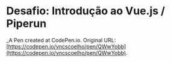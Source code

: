# Desafio: Introdução ao Vue.js / Piperun
 _A Pen created at CodePen.io. Original URL: [https://codepen.io/vncscoelho/pen/QWwYobb](https://codepen.io/vncscoelho/pen/QWwYobb).

 